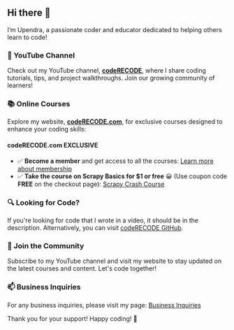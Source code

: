 ## Hi there 👋

I’m Upendra, a passionate coder and educator dedicated to helping others learn to code!

### 🎥 YouTube Channel
Check out my YouTube channel, **[codeRECODE](https://youtube.com/@coderecode)**, where I share coding tutorials, tips, and project walkthroughs. Join our growing community of learners!

### 📚 Online Courses
Explore my website, **[codeRECODE.com](https://coderecode.com)**, for exclusive courses designed to enhance your coding skills:

#### codeRECODE.com EXCLUSIVE
- ✅ **Become a member** and get access to all the courses: [Learn more about membership](https://coderecode.com/membership)
- ✅ **Take the course on Scrapy Basics for $1 or free** 😀 (Use coupon code **FREE** on the checkout page): [Scrapy Crash Course](https://courses.coderecode.com/p/scrapy-crash-course)

### 🔍 Looking for Code?
If you're looking for code that I wrote in a video, it should be in the description. Alternatively, you can visit [codeRECODE GitHub](https://github.com/coderecode-com).

### 🚀 Join the Community
Subscribe to my YouTube channel and visit my website to stay updated on the latest courses and content. Let's code together!

### 📫 Business Inquiries
For any business inquiries, please visit my page: [Business Inquiries](https://coderecode.com/business_inquiries/)

Thank you for your support! Happy coding! 🎉
